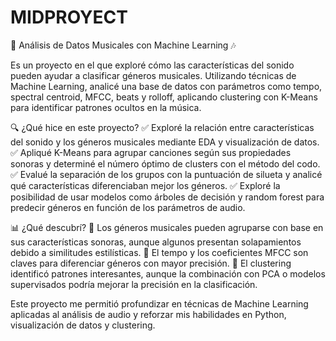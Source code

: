 # MIDPROYECT

🚀 Análisis de Datos Musicales con Machine Learning 🎶

Es un proyecto en el que exploré cómo las características del sonido pueden ayudar a clasificar géneros musicales. Utilizando técnicas de Machine Learning, analicé una base de datos con parámetros como tempo, spectral centroid, MFCC, beats y rolloff, aplicando clustering con K-Means para identificar patrones ocultos en la música.

🔍 ¿Qué hice en este proyecto?
✅ Exploré la relación entre características del sonido y los géneros musicales mediante EDA y visualización de datos.
✅ Apliqué K-Means para agrupar canciones según sus propiedades sonoras y determiné el número óptimo de clusters con el método del codo.
✅ Evalué la separación de los grupos con la puntuación de silueta y analicé qué características diferenciaban mejor los géneros.
✅ Exploré la posibilidad de usar modelos como árboles de decisión y random forest para predecir géneros en función de los parámetros de audio.

📊 ¿Qué descubrí?
🎵 Los géneros musicales pueden agruparse con base en sus características sonoras, aunque algunos presentan solapamientos debido a similitudes estilísticas.
🎵 El tempo y los coeficientes MFCC son claves para diferenciar géneros con mayor precisión.
🎵 El clustering identificó patrones interesantes, aunque la combinación con PCA o modelos supervisados podría mejorar la precisión en la clasificación.

Este proyecto me permitió profundizar en técnicas de Machine Learning aplicadas al análisis de audio y reforzar mis habilidades en Python, visualización de datos y clustering.

